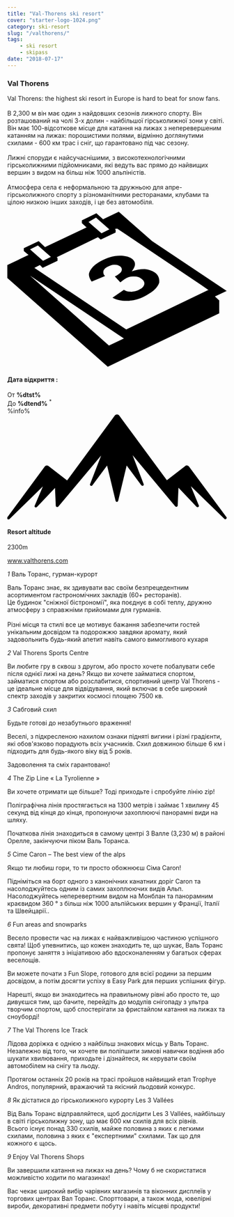 ```yaml
---
title: "Val-Thorens ski resort"
cover: "starter-logo-1024.png"
category: ski-resort
slug: "/valthorens/"
tags:
    - ski resort
    - skipass
date: "2018-07-17"
---
```


<div class="edito-wrapper station">
<div class="banner-station">
<div class="banner-station-logo">
<imgtest data="val-thorens.png" directory="post" alt="Val Thorens"></imgtest>
</div>
</div>
<h3 class="main-title-1 h-margin-bottom-0">Val Thorens</h1>

<div class="rich-text">
<p>Val Thorens: the highest ski resort in Europe is hard to beat for snow fans.<br/>
<br/>
В 2,300 м він має один з найдовших сезонів лижного спорту. Він розташований на чолі 3-х долин - найбільшої гірськолижної зони у світі. Він має 100-відсоткове місце для катання на лижах з неперевершеним катанням на лижах: порошистими полями, відмінно доглянутими схилами - 600 км трас і сніг, що гарантовано під час сезону.<br/>
<br/>
Лижні споруди є найсучаснішими, з високотехнологічними гірськолижними підйомниками, які ведуть вас прямо до найвищих вершин з видом на більш ніж 1000 альпіністів.<br/>
<br/> Атмосфера села є неформальною та дружньою для апре-гірськолижного спорту з різноманітними ресторанами, клубами та цілою низкою інших заходів, і це без автомобіля.</p>
</div>
<div class="grid center">
<div class="col-6">
<i class="icon icon-date icon-55">
<svg xmlns="http://www.w3.org/2000/svg" viewBox="0 0 55.9 39.6"><path d="M37.6 15.5c-.7-.5-1.6-.8-2.6-.9-1.1 0-2.2.2-3.3.6 1.1-1.4 1.1-2.4.1-3.2-.7-.5-1.7-.8-3.1-.8-1.6 0-3.3.5-4.9 1.4-.9.5-1.7 1.1-2.2 1.7-.5.6-.8 1.2-.8 1.7s.2 1.1.7 1.8l3.4-1.4c-.4-.4-.5-.8-.4-1.3.1-.4.5-.8 1.1-1.1.6-.3 1.1-.5 1.7-.5.6 0 1 .1 1.4.4.4.3.6.7.4 1.2-.2.5-.8.9-1.7 1.4l1.4 1.5c.5-.4.9-.7 1.4-1 .6-.4 1.3-.5 2.1-.5s1.4.2 1.9.6c.6.4.8.9.7 1.4-.1.5-.5 1-1.2 1.3-.6.4-1.3.5-2 .6-.7 0-1.4-.1-2-.5l-2.9 2c1.1.6 2.5.9 4.1.8 1.6-.1 3.2-.6 4.7-1.5 1.6-.9 2.7-1.9 3.1-3.1.1-.9-.1-1.9-1.1-2.6z"></path><path d="M52.9 21.6l3-1.4-19-12.7L28.4 0l-4 1.9L22.7.4 19 2.2v.7L20.2 4 9.6 9 8 7.5 4.2 9.3v.7l1.2 1L0 13.6v3.3l25.6 22.6L54 25.9v-3.3l-1.1-1zM22.6 1.5l.9.8L26 4.5l-2 1-2.4-2.1-.9-.8 1.9-1.1zM7.8 8.6l.9.8 2.4 2.1-2 1-2.4-2.1-.9-.8 2-1zm18.1 25.5L5.8 16.3l23.9 16-3.8 1.8zM51.1 20L30.3 30 6.9 14.3l1.4-.7.7.7 3.8-1.8v-.7l-.2-.2 10.5-5.1.7.6 3.8-1.8v-.7l-.2-.2.6-.1 21.6 14.5 1.7 1.2h-.2z"></path></svg></i>
<h4 class="main-title-3 h-uppercase center h-fz-16">Дата відкриття :</h4>
   <div class="opening-dates">
                     От <strong>%dtst%</strong> <br/>
                     До <strong>%dtend%</strong> <sup className="blue">*</sup>
     </div>
     %info%
</div>
<div class="col-6">
<i class="icon icon-mountain icon-55">
<svg xmlns="http://www.w3.org/2000/svg" viewBox="0 0 85.1 40.7"><path d="M23.2 25.6L41.7.4c.2-.3.5-.4.9-.4.3 0 .6.1.8.4l18.5 25.1L69 20c.2-.2.5-.3.8-.2.3 0 .5.2.7.4L85 39.8c.2.2.1.5-.1.7-.2.2-.5.2-.7 0l-13-12.7 3.1 7.5c.1.2 0 .5-.2.6-.2.1-.5.1-.7-.1l-7-7.4-.3 6.9c0 .2-.1.4-.4.5-.2.1-.4 0-.6-.2L48.6 15.8 52.9 27c.1.2 0 .5-.2.6-.2.1-.5.1-.7-.1l-5.7-7.7L43 33.5c-.1.2-.3.4-.5.4s-.4-.2-.5-.4l-3.3-13.7-5.7 7.7c-.2.2-.4.3-.7.1-.2-.1-.3-.4-.2-.6l4.3-11.1-16.6 19.8c-.1.2-.4.2-.6.2-.2-.1-.3-.2-.4-.5l-.3-6.9-7 7.4c-.2.2-.5.2-.7.1-.2-.1-.3-.4-.2-.6l3.2-7.5-13 12.7c-.2.2-.5.2-.7 0-.2-.2-.2-.5-.1-.7l14.5-19.7c.2-.2.4-.4.7-.4.3 0 .6 0 .8.2l7.2 5.6z"></path></svg></i>
<h4 class="main-title-3 h-uppercase center h-fz-16">Resort altitude</h4>
2300m
</div>
</div>

<a rel="nofollow" href="http://www.valthorens.com" class="btn btn-blue" target="_blank">www.valthorens.com</a>

<div class="poi-anchor-title" id="marker_56">
<em>1</em> Валь Торанс, гурман-курорт
</div>

<div class="o-actu fullWidth">
<div class="grid-noGutter-equalHeight_sm-1">
<div class="col">
<imgtest data="vt-gastronomie.jpg" directory="post" alt="Val Thorens, a gourmet resort"></imgtest>
</div>
<div class="col">
<div class="pl2 rich-text">
<p>Валь Торанс знає, як здивувати вас своїм безпрецедентним асортиментом гастрономічних закладів (60+ ресторанів). <br/> Це будинок "сніжної бістрономії", яка поєднує в собі теплу, дружню атмосферу з справжніми прийомами для гурманів.<br/>
<br/>
Різні місця та стилі все це мотивує бажання забезпечити гостей унікальним досвідом та подорожжю завдяки аромату, який задовольнить будь-який апетит навіть самого вимогливого кухаря</p>
</div>
</div>
</div>
</div>

<div class="poi-anchor-title" id="marker_57">
<em>2</em> Val Thorens Sports Centre
</div>

<div class="o-actu fullWidth">
<div class="grid-noGutter-equalHeight_sm-1">
<div class="col">
<imgtest data="vt-centresportif.jpg" directory="post" alt="Val Thorens Sports Centre"></imgtest>
</div>
<div class="col">
<div class="pl2 rich-text">
<p>Ви любите гру в сквош з другом, або просто хочете побалувати себе після однієї лижі на день? Якщо ви хочете займатися спортом, займатися спортом або розслабитися, спортивний центр Val Thorens - це ідеальне місце для відвідування, який включає в себе широкий спектр заходів у закритих космосі площею 7500 кв.</p>
</div>
</div>
</div>
</div>

<div class="poi-anchor-title" id="marker_58">
<em>3</em> Сабговий схил
</div>

<div class="o-actu fullWidth">
<div class="grid-noGutter-equalHeight_sm-1">
<div class="col">
<imgtest data="vt-luge.jpg" directory="post" alt="Сабговий схил"></imgtest>
</div>
<div class="col">
<div class="pl2 rich-text">
<p>Будьте готові до незабутнього враження!</p>

<p>Веселі, з підкресленою нахилом ознаки підняті вигини і різні градієнти, які обов'язково порадують всіх учасників. Схил довжиною більше 6 км і підходить для будь-якого віку від 5 років.</p>

<p>Задоволення та сміх гарантовано!</p>
</div>
</div>
</div>
</div>

<div class="poi-anchor-title" id="marker_59">
<em>4</em> The Zip Line « La Tyrolienne »
</div>

<div class="o-actu fullWidth">
<div class="grid-noGutter-equalHeight_sm-1">
<div class="col">
<imgtest data="vt-tyrolienne.jpg" directory="post" alt="The Zip Line « La Tyrolienne »"></imgtest>
</div>
<div class="col">
<div class="pl2 rich-text">
<p>Ви хочете отримати ще більше? Тоді приходьте і спробуйте лінію zip!</p>

<p>Поліграфічна лінія простягається на 1300 метрів і займає 1 хвилину 45 секунд від кінця до кінця, пропонуючи захоплюючі панорамні види на шляху.</p>

<p>Початкова лінія знаходиться в самому центрі 3 Валле (3,230 м) в районі Орелле, закінчуючи піком Валь Торанса.</p>
</div>
</div>
</div>
</div>

<div class="poi-anchor-title" id="marker_60">
<em>5</em> Cime Caron – The best view of the alps
</div>

<div class="o-actu fullWidth">
<div class="grid-noGutter-equalHeight_sm-1">
<div class="col">
<imgtest data="vt-cimecaron.jpg" directory="post" alt="Cime Caron – The best view of the alps"></imgtest>
</div>
<div class="col">
<div class="pl2 rich-text">
<p>Якщо ти любиш гори, то ти просто обожнюєш Ciма Caron!</p>
<p>Підніміться на борт одного з канонічних канатних доріг Caron та насолоджуйтесь одним із самих захоплюючих видів Альп. Насолоджуйтесь неперевертним видом на Монблан та панорамним краєвидом 360 ° з більш ніж 1000 альпійських вершин у Франції, Італії та Швейцарії..</p>
</div>
</div>
</div>
</div>

<div class="poi-anchor-title" id="marker_61">
<em>6</em> Fun areas and snowparks
</div>

<div class="o-actu fullWidth">
<div class="grid-noGutter-equalHeight_sm-1">
<div class="col">
<imgtest data="vt-espaceludiques.jpg" directory="post" alt="Fun areas and snowparks"></imgtest>
</div>
<div class="col">
<div class="pl2 rich-text">
<p>Весело провести час на лижах є найважливішою частиною успішного свята! Щоб упевнитись, що кожен знаходить те, що шукає, Валь Торанс пропонує заняття з ініціативою або вдосконаленням у багатьох сферах веселощів. </p>
<p> Ви можете почати з Fun Slope, готового для всієї родини за першим досвідом, а потім досягти успіху в Easy Park для перших успішних фігур.</p>
<p> Нарешті, якщо ви знаходитесь на правильному рівні або просто те, що дивуєшся тим, що бачите, перейдіть до модулів снігопаду з ультра творчим спортом, щоб спостерігати за фристайлом катання на лижах та сноуборді!</p></div>
</div>
</div>
</div>

<div class="poi-anchor-title" id="marker_62">
<em>7</em> The Val Thorens Ice Track
</div>

<div class="o-actu fullWidth">
<div class="grid-noGutter-equalHeight_sm-1">
<div class="col">
<imgtest data="vt-circuitdeglace.jpg" directory="post" alt="The Val Thorens Ice Track"></imgtest>
</div>
<div class="col">
<div class="pl2 rich-text">
<p>Лідова доріжка є однією з найбільш знакових місць у Валь Торанс. Незалежно від того, чи хочете ви поліпшити зимові навички водіння або шукати хвилювання, приходьте і дізнайтеся, як керувати своїм автомобілем на снігу та льоду. </p><p> Протягом останніх 20 років на трасі пройшов найвищий етап Trophye Andros, популярний, вражаючий та якісний льодовий конкурс.</p>
</div>
</div>
</div>
</div>

<div class="poi-anchor-title" id="marker_63">
<em>8</em> Як дістатися до гірськолижного курорту Les 3 Vallées
</div>

<div class="o-actu fullWidth">
<div class="grid-noGutter-equalHeight_sm-1">
<div class="col">
<imgtest data="vt-3vallees.jpg" directory="post" alt="Як дістатися до гірськолижного курорту Les 3 Vallées"></imgtest>
</div>
<div class="col">
<div class="pl2 rich-text">
<p>Від Валь Торанс відправляйтеся, щоб дослідити Les 3 Vallées, найбільшу в світі гірськолижну зону, що має 600 км схилів для всіх рівнів. <br/>
   Всього існує понад 330 схилів, майже половина з яких є легкими схилами, половина з яких є "експертними" схилами. Так що для кожного є щось.</p>
</div>
</div>
</div>
</div>

<div class="poi-anchor-title" id="marker_64">
<em>9</em> Enjoy Val Thorens Shops
</div>

<div class="o-actu fullWidth">
<div class="grid-noGutter-equalHeight_sm-1">
<div class="col">
<imgtest data="vt-shopping.jpg" directory="post" alt="Enjoy Val Thorens Shops"></imgtest>
</div>
<div class="col">
<div class="pl2 rich-text">
<p>Ви завершили катання на лижах на день? Чому б не скористатися можливістю ходити по магазинах!</p>

<p>Вас чекає широкий вибір чарівних магазинів та віконних дисплеїв у торгових центрах Вал Торанс. Спорттовари, а також мода, ювелірні вироби, декоративні предмети побуту і навіть місцеві продукти!</p>
</div>
</div>
</div>
</div>
</div></div>